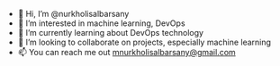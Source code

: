 - 👋 Hi, I’m @nurkholisalbarsany
- 👀 I’m interested in machine learning, DevOps
- 🌱 I’m currently learning about DevOps technology 
- 💞️ I’m looking to collaborate on projects, especially machine learning 
- 📫 You can reach me out mnurkholisalbarsany@gmail.com

<!---
nurkholisalbarsany/nurkholisalbarsany is a ✨ special ✨ repository because its `README.md` (this file) appears on your GitHub profile.
You can click the Preview link to take a look at your changes.
--->
